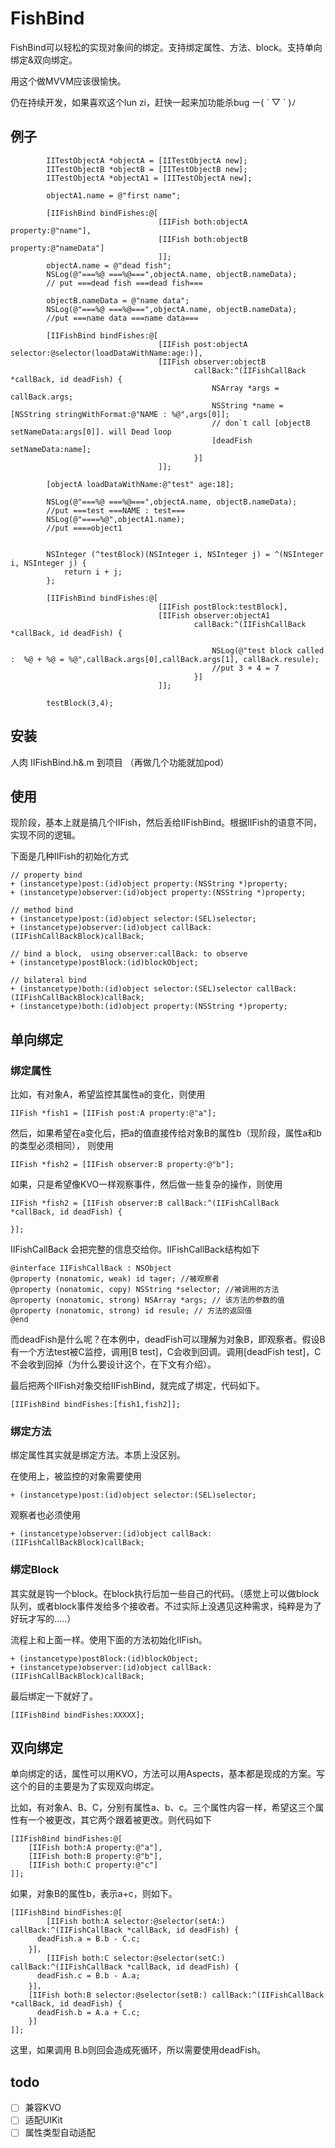 # FishBind

FishBind可以轻松的实现对象间的绑定。支持绑定属性、方法、block。支持单向绑定&双向绑定。

用这个做MVVM应该很愉快。

仍在持续开发，如果喜欢这个lun zi，赶快一起来加功能杀bug  ー( ´ ▽ ` )ﾉ

## 例子

```
        IITestObjectA *objectA = [IITestObjectA new];
        IITestObjectB *objectB = [IITestObjectB new];
        IITestObjectA *objectA1 = [IITestObjectA new];
        
        objectA1.name = @"first name";
        
        [IIFishBind bindFishes:@[
                                 [IIFish both:objectA property:@"name"],
                                 [IIFish both:objectB property:@"nameData"]
                                 ]];
        objectA.name = @"dead fish";
        NSLog(@"===%@ ===%@===",objectA.name, objectB.nameData);
        // put ===dead fish ===dead fish===
        
        objectB.nameData = @"name data";
        NSLog(@"===%@ ===%@===",objectA.name, objectB.nameData);
        //put ===name data ===name data===
        
        [IIFishBind bindFishes:@[
                                 [IIFish post:objectA selector:@selector(loadDataWithName:age:)],
                                 [IIFish observer:objectB
                                         callBack:^(IIFishCallBack *callBack, id deadFish) {
                                             NSArray *args = callBack.args;
                                             NSString *name = [NSString stringWithFormat:@"NAME : %@",args[0]];
                                             // don`t call [objectB setNameData:args[0]]. will Dead loop
                                             [deadFish setNameData:name];
                                         }]
                                 ]];
        
        [objectA loadDataWithName:@"test" age:18];
        
        NSLog(@"===%@ ===%@===",objectA.name, objectB.nameData);
        //put ===test ===NAME : test===
        NSLog(@"====%@",objectA1.name);
        //put ====object1

        
        NSInteger (^testBlock)(NSInteger i, NSInteger j) = ^(NSInteger i, NSInteger j) {
            return i + j;
        };
        
        [IIFishBind bindFishes:@[
                                 [IIFish postBlock:testBlock],
                                 [IIFish observer:objectA1
                                         callBack:^(IIFishCallBack *callBack, id deadFish) {
                                             
                                             NSLog(@"test block called :  %@ + %@ = %@",callBack.args[0],callBack.args[1], callBack.resule);
                                             //put 3 + 4 = 7
                                         }]
                                 ]];
        
        testBlock(3,4);
```

 

## 安装

人肉 IIFishBind.h&.m 到项目 （再做几个功能就加pod）


## 使用

现阶段，基本上就是搞几个IIFish，然后丢给IIFishBind。根据IIFish的语意不同，实现不同的逻辑。

下面是几种IIFish的初始化方式

```
// property bind
+ (instancetype)post:(id)object property:(NSString *)property;
+ (instancetype)observer:(id)object property:(NSString *)property;

// method bind
+ (instancetype)post:(id)object selector:(SEL)selector;
+ (instancetype)observer:(id)object callBack:(IIFishCallBackBlock)callBack;

// bind a block,  using observer:callBack: to observe
+ (instancetype)postBlock:(id)blockObject;

// bilateral bind
+ (instancetype)both:(id)object selector:(SEL)selector callBack:(IIFishCallBackBlock)callBack;
+ (instancetype)both:(id)object property:(NSString *)property;
```



## 单向绑定

### 绑定属性

比如，有对象A，希望监控其属性a的变化，则使用

```
IIFish *fish1 = [IIFish post:A property:@"a"];
```

然后，如果希望在a变化后，把a的值直接传给对象B的属性b（现阶段，属性a和b的类型必须相同）， 则使用

```
IIFish *fish2 = [IIFish observer:B property:@"b"];
```

如果，只是希望像KVO一样观察事件，然后做一些复杂的操作，则使用

```
IIFish *fish2 = [IIFish observer:B callBack:^(IIFishCallBack *callBack, id deadFish) {
  
}];
```

IIFishCallBack 会把完整的信息交给你。IIFishCallBack结构如下

```
@interface IIFishCallBack : NSObject
@property (nonatomic, weak) id tager; //被观察者
@property (nonatomic, copy) NSString *selector; //被调用的方法
@property (nonatomic, strong) NSArray *args; // 该方法的参数的值
@property (nonatomic, strong) id resule; // 方法的返回值
@end
```

而deadFish是什么呢？在本例中，deadFish可以理解为对象B，即观察者。假设B有一个方法test被C监控，调用[B test]，C会收到回调。调用[deadFish test]，C不会收到回掉（为什么要设计这个，在下文有介绍）。

最后把两个IIFish对象交给IIFishBind，就完成了绑定，代码如下。

```
[IIFishBind bindFishes:[fish1,fish2]];
```



### 绑定方法

绑定属性其实就是绑定方法。本质上没区别。

在使用上，被监控的对象需要使用

```
+ (instancetype)post:(id)object selector:(SEL)selector;
```

观察者也必须使用

```
+ (instancetype)observer:(id)object callBack:(IIFishCallBackBlock)callBack;
```



### 绑定Block

其实就是钩一个block。在block执行后加一些自己的代码。（感觉上可以做block队列，或者block事件发给多个接收者。不过实际上没遇见这种需求，纯粹是为了好玩才写的.....）

流程上和上面一样。使用下面的方法初始化IIFish。

```
+ (instancetype)postBlock:(id)blockObject;
+ (instancetype)observer:(id)object callBack:(IIFishCallBackBlock)callBack;
```

最后绑定一下就好了。

```
[IIFishBind bindFishes:XXXXX];
```



## 双向绑定

单向绑定的话，属性可以用KVO，方法可以用Aspects，基本都是现成的方案。写这个的目的主要是为了实现双向绑定。

比如，有对象A、B、C，分别有属性a、b、c。三个属性内容一样，希望这三个属性有一个被更改，其它两个跟着被更改。则代码如下

```
[IIFishBind bindFishes:@[
	[IIFish both:A property:@"a"],
	[IIFish both:B property:@"b"],
	[IIFish both:C property:@"c"]
]];
```

如果，对象B的属性b，表示a+c，则如下。

```
[IIFishBind bindFishes:@[
		[IIFish both:A selector:@selector(setA:) callBack:^(IIFishCallBack *callBack, id deadFish) {
      deadFish.a = B.b - C.c;
	}]，
		[IIFish both:C selector:@selector(setC:) callBack:^(IIFishCallBack *callBack, id deadFish) {
      deadFish.c = B.b - A.a;
	}]，
	[IIFish both:B selector:@selector(setB:) callBack:^(IIFishCallBack *callBack, id deadFish) {
      deadFish.b = A.a + C.c;
	}]
]];
```

这里，如果调用 B.b则回会造成死循环，所以需要使用deadFish。

## todo

- [ ] 兼容KVO
- [ ] 适配UIKit
- [ ] 属性类型自动适配
